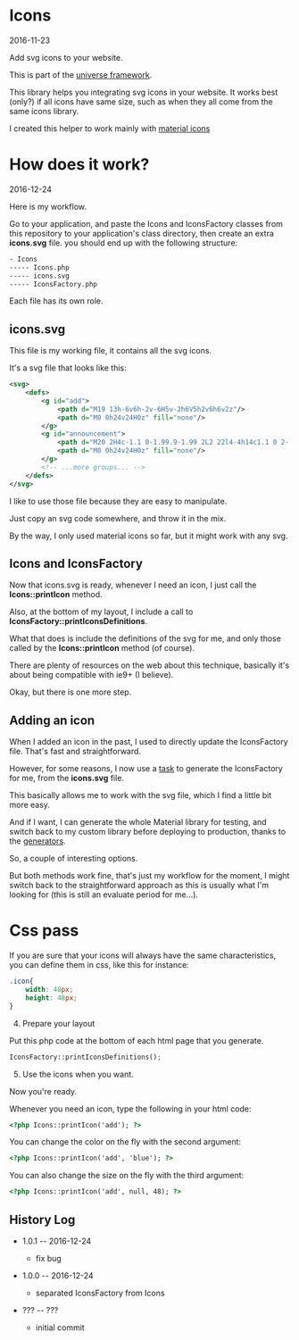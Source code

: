Icons
==================
2016-11-23


Add svg icons to your website.


This is part of the [universe framework](https://github.com/karayabin/universe-snapshot).


This library helps you integrating svg icons in your website.
It works best (only?) if all icons have same size, such as when they all come from the same icons library.


I created this helper to work mainly with [material icons](https://material.io/icons/)



How does it work?
===================
2016-12-24


Here is my workflow.

Go to your application, and paste the Icons and IconsFactory classes from this repository to your application's class directory, 
then create an extra **icons.svg** file. you should end up with the following structure:


```txt
- Icons
----- Icons.php
----- icons.svg
----- IconsFactory.php
```

Each file has its own role.


icons.svg
-----------

This file is my working file, it contains all the svg icons.

It's a svg file that looks like this:

```svg
<svg>
    <defs>
        <g id="add">
            <path d="M19 13h-6v6h-2v-6H5v-2h6V5h2v6h6v2z"/>
            <path d="M0 0h24v24H0z" fill="none"/>
        </g>
        <g id="announcement">
            <path d="M20 2H4c-1.1 0-1.99.9-1.99 2L2 22l4-4h14c1.1 0 2-.9 2-2V4c0-1.1-.9-2-2-2zm-7 9h-2V5h2v6zm0 4h-2v-2h2v2z"/>
            <path d="M0 0h24v24H0z" fill="none"/>
        </g>
        <!-- ...more groups... -->
    </defs>
</svg>
```

I like to use those file because they are easy to manipulate.

Just copy an svg code somewhere, and throw it in the mix.

By the way, I only used material icons so far, but it might work with any svg.


Icons and IconsFactory
-------------------------

Now that icons.svg is ready, whenever I need an icon, I just call the **Icons::printIcon** method.

Also, at the bottom of my layout, I include a call to **IconsFactory::printIconsDefinitions**.

What that does is include the definitions of the svg for me, and only 
those called by the **Icons::printIcon** method (of course).

There are plenty of resources on the web about this technique, basically it's about being compatible
with ie9+ (I believe).


Okay, but there is one more step.


Adding an icon
-----------------
When I added an icon in the past, I used to directly update the IconsFactory file.
That's fast and straightforward.

However, for some reasons, I now use a [task](https://github.com/lingtalfi/task-manager/blob/master/tasks/ling-personal-tasks/nullos/icons.sh)
to generate the IconsFactory for me, from the **icons.svg** file.

This basically allows me to work with the svg file, which I find a little bit more easy.

And if I want, I can generate the whole Material library for testing, and switch back to my custom library
before deploying to production, thanks to the [generators](https://github.com/lingtalfi/Icons/tree/master/scripts).

So, a couple of interesting options.

But both methods work fine, that's just my workflow for the moment, I might switch back to the straightforward
approach as this is usually what I'm looking for (this is still an evaluate period for me...).




Css pass
=============

If you are sure that your icons will always have the same characteristics, you can define them in css, like this for instance:


```css
.icon{
	width: 48px;
	height: 48px;
}		
```


4. Prepare your layout

Put this php code at the bottom of each html page that you generate.

```php
IconsFactory::printIconsDefinitions();
```


5. Use the icons when you want.

Now you're ready.

Whenever you need an icon, type the following in your html code:

```html
<?php Icons::printIcon('add'); ?>
```

You can change the color on the fly with the second argument:

```html
<?php Icons::printIcon('add', 'blue'); ?>
```

You can also change the size on the fly with the third argument:

```html
<?php Icons::printIcon('add', null, 48); ?>
```





 
 
History Log
------------------
    
- 1.0.1 -- 2016-12-24

    - fix bug
    
- 1.0.0 -- 2016-12-24

    - separated IconsFactory from Icons

- ??? -- ???
	- initial commit    
